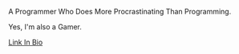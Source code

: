 A Programmer Who Does More Procrastinating Than Programming.

Yes, I'm also a Gamer.

[Link In Bio](https://bio.link/mrtspeedy)